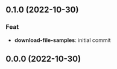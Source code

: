 ## 0.1.0 (2022-10-30)

### Feat

- **download-file-samples**: initial commit

## 0.0.0 (2022-10-30)
